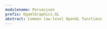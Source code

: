 ```yaml
---
modulename: Pervasives
prefix: OgamlGraphics.GL
abstract: Common low-level OpenGL functions
---
```



